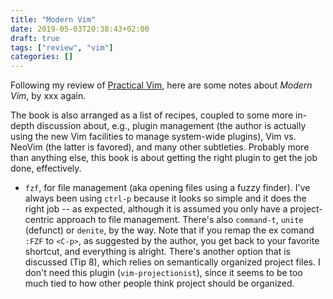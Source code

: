 ```yaml
---
title: "Modern Vim"
date: 2019-05-03T20:38:43+02:00
draft: true
tags: ["review", "vim"]
categories: []
---
```

Following my review of [Practical Vim](/post/practical-vim), here are some notes about *Modern Vim*, by xxx again.

<!--more-->

The book is also arranged as a list of recipes, coupled to some more in-depth discussion about, e.g., plugin management (the author is actually using the new Vim facilities to manage system-wide plugins), Vim vs. NeoVim (the latter is favored), and many other subtleties. Probably more than anything else, this book is about getting the right plugin to get the job done, effectively.

- `fzf`, for file management (aka opening files using a fuzzy finder). I've always been using `ctrl-p` because it looks so simple and it does the right job -- as expected, although it is assumed you only have a project-centric approach to file management. There's also `command-t`, `unite` (defunct) or `denite`, by the way. Note that if you remap the ex comand `:FZF` to `<C-p>`, as suggested by the author, you get back to your favorite shortcut, and everything is alright. There's another option that is discussed (Tip 8), which relies on semantically organized project files. I don't need this plugin (`vim-projectionist`), since it seems to be too much tied to how other people think project should be organized.
